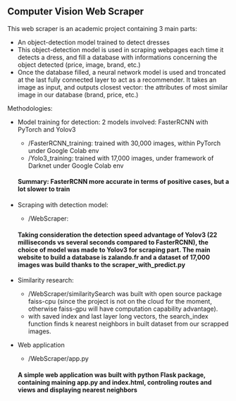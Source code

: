 ## Computer Vision Web Scraper

This web scraper is an academic project containing 3 main parts:

* An object-detection model trained to detect dresses
* This object-detection model is used in scraping webpages each time it detects a dress, and fill a database with informations concerning the object detected (price, image, brand, etc.)
* Once the database filled, a neural network model is used and troncated at the last fully connected layer to act as a recommender. It takes an image as input, and outputs closest vector: the attributes of most similar image in our database (brand, price, etc.)

Methodologies:
* Model training for detection:
  2 models involved: FasterRCNN with PyTorch and Yolov3
  * /FasterRCNN_training: trained with 30,000 images, within PyTorch under Google Colab env 
  * /Yolo3_training: trained with 17,000 images, under framework of Darknet under Google Colab env
  #### Summary: FasterRCNN more accurate in terms of positive cases, but a lot slower to train

* Scraping with detection model:
  * /WebScraper: 
  #### Taking consideration the detection speed advantage of Yolov3 (22 milliseconds vs several seconds compared to FasterRCNN), the choice of model was made to Yolov3 for scraping part. The main website to build a database is zalando.fr and a dataset of 17,000 images was build thanks to the scraper_with_predict.py

* Similarity research:
  * /WebScraper/similaritySearch was built with open source package faiss-cpu (since the project is not on the cloud for the moment, otherwise faiss-gpu will have computation capability advantage). 
  * with saved index and last layer long vectors, the search_index function finds k nearest neighbors in built dataset from our scrapped images.

* Web application
  * /WebScraper/app.py
  #### A simple web application was built with python Flask package, containing maining app.py and index.html, controling routes and views and displaying nearest neighbors
